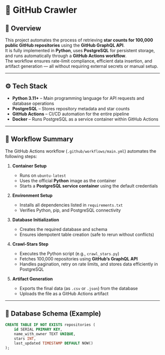 # 🐙 GitHub Crawler

## 📘 Overview
This project automates the process of retrieving **star counts for 100,000 public GitHub repositories** using the **GitHub GraphQL API**.  
It is fully implemented in **Python**, uses **PostgreSQL** for persistent storage, and runs automatically through a **GitHub Actions workflow**.  
The workflow ensures rate-limit compliance, efficient data insertion, and artifact generation — all without requiring external secrets or manual setup.

---

## ⚙️ Tech Stack
- **Python 3.11+** – Main programming language for API requests and database operations  
- **PostgreSQL** – Stores repository metadata and star counts  
- **GitHub Actions** – CI/CD automation for the entire pipeline  
- **Docker** – Runs PostgreSQL as a service container within GitHub Actions  

---

## 🚀 Workflow Summary
The GitHub Actions workflow (`.github/workflows/main.yml`) automates the following steps:

1. **Container Setup**
   - Runs on `ubuntu-latest`
   - Uses the official **Python** image as the container
   - Starts a **PostgreSQL service container** using the default credentials

2. **Environment Setup**
   - Installs all dependencies listed in `requirements.txt`
   - Verifies Python, pip, and PostgreSQL connectivity

3. **Database Initialization**
   - Creates the required database and schema  
   - Ensures idempotent table creation (safe to rerun without conflicts)

4. **Crawl-Stars Step**
   - Executes the Python script (e.g., `crawl_stars.py`)  
   - Fetches 100,000 repositories using **GitHub’s GraphQL API**  
   - Handles pagination, retry on rate limits, and stores data efficiently in PostgreSQL

5. **Artifact Generation**
   - Exports the final data (as `.csv` or `.json`) from the database  
   - Uploads the file as a GitHub Actions artifact

---

## 🧩 Database Schema (Example)
```sql
CREATE TABLE IF NOT EXISTS repositories (
    id SERIAL PRIMARY KEY,
    name_with_owner TEXT UNIQUE,
    stars INT,
    last_updated TIMESTAMP DEFAULT NOW()
);
